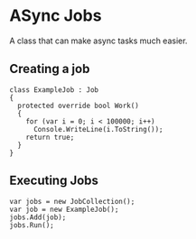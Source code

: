 # ASync Jobs

 A class that can make async tasks much easier.
 
 
## Creating a job
```CSharp
class ExampleJob : Job
{
  protected override bool Work()
  {
    for (var i = 0; i < 100000; i++)
      Console.WriteLine(i.ToString());
    return true;
  }
}
```

## Executing Jobs
```CSharp
var jobs = new JobCollection();
var job = new ExampleJob();
jobs.Add(job);
jobs.Run();
```
